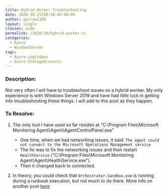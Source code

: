 ```yaml
---
title: Hybrid Worker Troubleshooting
date: 2020-10-15T08:30:45-06:00
author: gerryw1389
layout: single
classes: wide
permalink: /2020/10/hybrid-worker-ts
categories:
  - Azure
  - WindowsServer
tags:
  - Azure-LogicApps
  - Azure-StorageAccounts
---
```

<!--more-->

### Description:

Not very often I will have to troubleshoot issues on a hybrid worker. My only experience is with Windows Server 2019 and have had little luck in getting into troubleshooting these things. I will add to this post as they happen.

### To Resolve:

1. The only tool I have used so far resides at "C:\Program Files\Microsoft Monitoring Agent\Agent\AgentControlPanel.exe"

   - One time, when we had networking issues, it said: `The agent could not connect to the Microsoft Operations Management service`
   - The fix was to fix the networking issues and then restart `HealthService` ("C:\Program Files\Microsoft Monitoring Agent\Agent\HealthService.exe").
   - Then it changed back to connected.

2. In theory, you could check that `Orchestrator.Sandbox.exe` is running during a runbook execution, but not much to do there. More info on another post [here](https://automationadmin.com/2020/07/azure-automation-new-csonlinesession-maxshell-issue)

